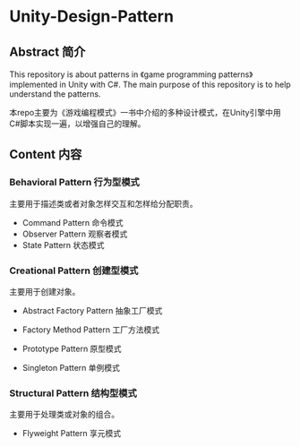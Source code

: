 # Unity-Design-Pattern

## Abstract 简介

This repository is about patterns in 《game programming patterns》 implemented in Unity with C#. The main purpose of this repository is to help understand the patterns.

本repo主要为《游戏编程模式》一书中介绍的多种设计模式，在Unity引擎中用C#脚本实现一遍，以增强自己的理解。

## Content 内容

### Behavioral Pattern 行为型模式

主要用于描述类或者对象怎样交互和怎样给分配职责。

- Command Pattern 命令模式
- Observer Pattern 观察者模式
- State Pattern 状态模式

### Creational Pattern 创建型模式

主要用于创建对象。

- Abstract Factory Pattern 抽象工厂模式

- Factory Method Pattern 工厂方法模式

- Prototype Pattern 原型模式

- Singleton Pattern 单例模式

### Structural Pattern 结构型模式

主要用于处理类或对象的组合。

- Flyweight Pattern 享元模式